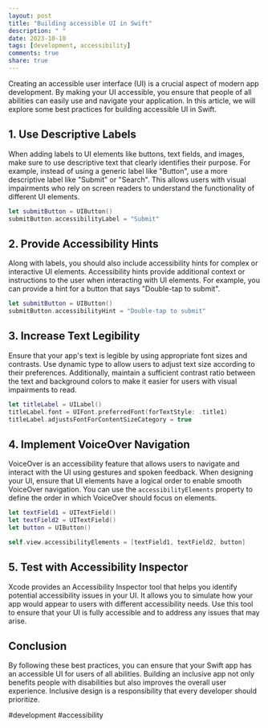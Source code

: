 ```yaml
---
layout: post
title: "Building accessible UI in Swift"
description: " "
date: 2023-10-10
tags: [development, accessibility]
comments: true
share: true
---
```


Creating an accessible user interface (UI) is a crucial aspect of modern app development. By making your UI accessible, you ensure that people of all abilities can easily use and navigate your application. In this article, we will explore some best practices for building accessible UI in Swift.

## 1. Use Descriptive Labels

When adding labels to UI elements like buttons, text fields, and images, make sure to use descriptive text that clearly identifies their purpose. For example, instead of using a generic label like "Button", use a more descriptive label like "Submit" or "Search". This allows users with visual impairments who rely on screen readers to understand the functionality of different UI elements.

```swift
let submitButton = UIButton()
submitButton.accessibilityLabel = "Submit"
```

## 2. Provide Accessibility Hints

Along with labels, you should also include accessibility hints for complex or interactive UI elements. Accessibility hints provide additional context or instructions to the user when interacting with UI elements. For example, you can provide a hint for a button that says "Double-tap to submit".

```swift
let submitButton = UIButton()
submitButton.accessibilityHint = "Double-tap to submit"
```

## 3. Increase Text Legibility

Ensure that your app's text is legible by using appropriate font sizes and contrasts. Use dynamic type to allow users to adjust text size according to their preferences. Additionally, maintain a sufficient contrast ratio between the text and background colors to make it easier for users with visual impairments to read.

```swift
let titleLabel = UILabel()
titleLabel.font = UIFont.preferredFont(forTextStyle: .title1)
titleLabel.adjustsFontForContentSizeCategory = true
```

## 4. Implement VoiceOver Navigation

VoiceOver is an accessibility feature that allows users to navigate and interact with the UI using gestures and spoken feedback. When designing your UI, ensure that UI elements have a logical order to enable smooth VoiceOver navigation. You can use the `accessibilityElements` property to define the order in which VoiceOver should focus on elements.

```swift
let textField1 = UITextField()
let textField2 = UITextField()
let button = UIButton()

self.view.accessibilityElements = [textField1, textField2, button]
```

## 5. Test with Accessibility Inspector

Xcode provides an Accessibility Inspector tool that helps you identify potential accessibility issues in your UI. It allows you to simulate how your app would appear to users with different accessibility needs. Use this tool to ensure that your UI is fully accessible and to address any issues that may arise.

## Conclusion

By following these best practices, you can ensure that your Swift app has an accessible UI for users of all abilities. Building an inclusive app not only benefits people with disabilities but also improves the overall user experience. Inclusive design is a responsibility that every developer should prioritize.

#development #accessibility